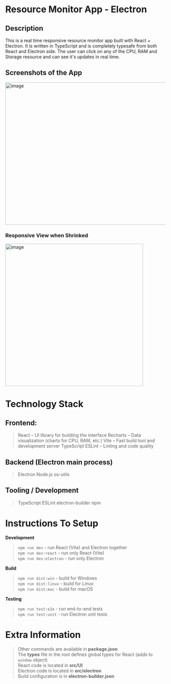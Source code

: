 # Resource Monitor App - Electron

## Description

This is a real time responsive resource monitor app built with React + Electron. It is written in TypeScript and is completely typesafe from both React and Electron side. The user can click on any of the CPU, RAM and Storage resource and can see it's updates in real time.

## Screenshots of the App

<img width="597" height="446" alt="image" src="https://github.com/user-attachments/assets/a3839db7-663c-4bc7-8759-869e3d401f41" />

### Responsive View when Shrinked
<img width="433" height="446" alt="image" src="https://github.com/user-attachments/assets/e1799ccf-f5a8-4308-997c-caae9e180224" />

# Technology Stack

## Frontend:
> React – UI library for building the interface
> Recharts – Data visualization (charts for CPU, RAM, etc.)
> Vite – Fast build tool and development server
> TypeScript 
ESLint – Linting and code quality

## Backend (Electron main process)
> Electron
> Node.js
> os-utils

## Tooling / Development
> TypeScript
> ESLint
> electron-builder
> npm

# Instructions To Setup

**Development**
> `npm run dev` - run React (Vite) and Electron together  
> `npm run dev:react` - run only React (Vite)  
> `npm run dev:electron` - run only Electron  

**Build**
> `npm run dist:win` - build for Windows  
> `npm run dist:linux` - build for Linux  
> `npm run dist:mac` - build for macOS  

**Testing**
> `npm run test:e2e` - run end-to-end tests  
> `npm run test:unit` - run Electron unit tests


# Extra Information

> Other commands are available in **package.json**  
> The **types** file in the root defines global types for React (adds to `window` object)  
> React code is located in **src/UI**  
> Electron code is located in **src/electron**  
> Build configuration is in **electron-builder.json**
